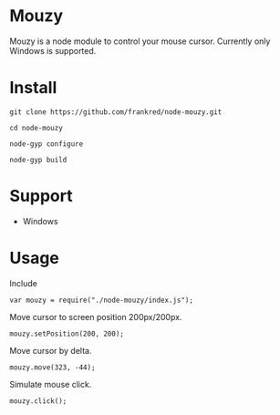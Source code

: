 Mouzy
===
Mouzy is a node module to control your mouse cursor. Currently only Windows is supported.

Install
==
```git clone https://github.com/frankred/node-mouzy.git```

```cd node-mouzy```

```node-gyp configure```

```node-gyp build```


Support
==
- Windows

Usage
==
Include
```
var mouzy = require("./node-mouzy/index.js");
```

Move cursor to screen position 200px/200px.
```
mouzy.setPosition(200, 200);
```

Move cursor by delta.
```
mouzy.move(323, -44);
```

Simulate mouse click.
```
mouzy.click();
``` 
